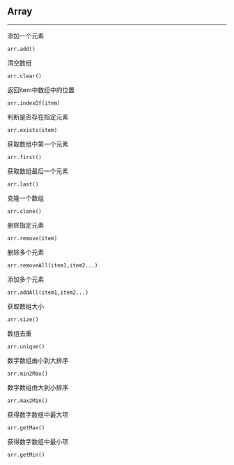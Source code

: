 ## Array

---
添加一个元素
```
arr.add()
```
清空数组
```
arr.clear()
```
返回item中数组中的位置
```
arr.indexOf(item)
```
判断是否存在指定元素
```
arr.exists(item)
```
获取数组中第一个元素
```
arr.first()
```
获取数组最后一个元素
```
arr.last()
```
克隆一个数组
```
arr.clone()
```
删除指定元素
```
arr.remove(item)
```
删除多个元素
```
arr.removeAll(item1,item2...)
```
添加多个元素
```
arr.addAll(item1,item2...)
```
获取数组大小
```
arr.size()
```
数组去重
```
arr.unique()
```
数字数组由小到大排序
```
arr.min2Max()
```
数字数组由大到小排序
```
arr.max2Min()
```
获得数字数组中最大项
```
arr.getMax()
```
获得数字数组中最小项
```
arr.getMin()
```